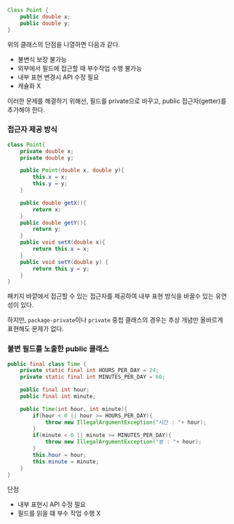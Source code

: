 ```java
Class Point {
    public double x;
    public double y;
}
```

위의 클래스의 단점을 나열하면 다음과 같다.
* 불변식 보장 불가능
* 외부에서 필드에 접근할 때 부수작업 수행 불가능
* 내부 표현 변경시 API 수정 필요
* 캐슐화 X

이러한 문제를 해결하기 위해선, 필드를 private으로 바꾸고, public 접근자(getter)를 추가해야 한다.


### 접근자 제공 방식
```java
class Point{
    private double x;
    private double y;

    public Point(double x, double y){
        this.x = x;
        this.y = y;
    }

    public double getX(){
        return x;
    }
    public double getY(){
        return y;
    }
    public void setX(double x){
        return this.x = x;
    }
    public void setY(double y) {
        return this.y = y;
    }
}
```

패키지 바깥에서 접근할 수 있는 접근자를 제공하여 내부 표현 방식을 바꿀수 있는 유연성이 있다.

하지만, `package-private`이나 `private` 중첩 클래스의 경우는 추상 개념만 올바르게 표현해도 문제가 없다.


### 불변 필드를 노출한 public 클래스

```java
public final class Time {
    private static final int HOURS_PER_DAY = 24;
    private static final int MINUTES_PER_DAY = 60;

    public final int hour;
    public final int minute;

    public Time(int hour, int minute){
        if(hour < 0 || hour >= HOURS_PER_DAY){
            throw new IllegalArgumentException("시간 : "+ hour);
        }
        if(minute < 0 || minute >= MINUTES_PER_DAY){
            throw new IllegalArgumentException("분 : "+ hour);
        }
        this.hour = hour;
        this.minute = minute;
    }
}
```

단점
* 내부 표현시 API 수정 필요 
* 필드를 읽을 떄 부수 작업 수행 X